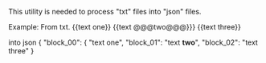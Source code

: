 This utility is needed to process "txt" files into "json" files.

Example: 
From txt.
{{text one}}
{{text @@@two@@@}}}
{{text three}}

into json
{
    "block_00": { "text one",
    "block_01": "text <b>two</b>",
    "block_02": "text three"
}
